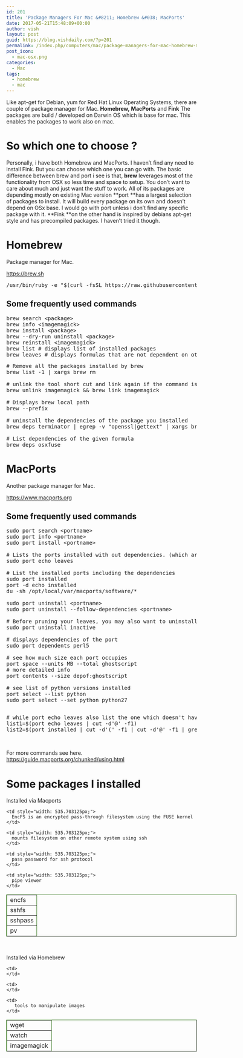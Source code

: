 ```yaml
---
id: 201
title: 'Package Managers For Mac &#8211; Homebrew &#038; MacPorts'
date: 2017-05-21T15:48:09+00:00
author: vish
layout: post
guid: https://blog.vishdaily.com/?p=201
permalink: /index.php/computers/mac/package-managers-for-mac-homebrew-macports/
post_icon:
  - mac-osx.png
categories:
  - Mac
tags:
  - homebrew
  - mac
---
```

Like apt-get for Debian, yum for Red Hat Linux Operating Systems, there are couple of package manager for Mac. **Homebrew,** **MacPorts** and **Fink** The packages are build / developed on Darwin OS which is base for mac. This enables the packages to work also on mac.

# So which one to choose ?

Personally, i have both Homebrew and MacPorts. I haven&#8217;t find any need to install Fink. But you can choose which one you can go with. The basic difference between brew and port i see is that, **brew** leverages most of the functionality from OSX so less time and space to setup. You don&#8217;t want to care about much and just want the stuff to work. All of its packages are depending mostly on existing Mac version **port **has a largest selection of packages to install. It will build every package on its own and doesn&#8217;t depend on OSx base. I would go with port unless i don&#8217;t find any specific package with it. **Fink **on the other hand is inspired by debians apt-get style and has precompiled packages. I haven&#8217;t tried it though.

# Homebrew

Package manager for Mac.

https://brew.sh

<pre class="lang:default decode:true">/usr/bin/ruby -e "$(curl -fsSL https://raw.githubusercontent.com/Homebrew/install/master/install)"</pre>

## Some frequently used commands

<pre class="lang:sh decode:true" title="search | info | install | uninstall commands">brew search &lt;package&gt;
brew info &lt;imagemagick&gt;
brew install &lt;package&gt;
brew --dry-run uninstall &lt;package&gt;
brew reinstall &lt;imagemagick&gt;
brew list # displays list of installed packages
brew leaves # displays formulas that are not dependent on other installed formulas</pre>

<pre class="lang:default decode:true" title="Some miscellaneous commands"># Remove all the packages installed by brew
brew list -1 | xargs brew rm

# unlink the tool short cut and link again if the command is not found after installation
brew unlink imagemagick && brew link imagemagick 

# Displays brew local path
brew --prefix 

# uninstall the dependencies of the package you installed
brew deps terminator | egrep -v "openssl|gettext" | xargs brew uninstall

# List dependencies of the given formula 
brew deps osxfuse
</pre>

# MacPorts

Another package manager for Mac.

https://www.macports.org

## Some frequently used commands

<pre class="lang:sh decode:true " title="search | install | uninstall commands">sudo port search &lt;portname&gt;
sudo port info &lt;portname&gt;
sudo port install &lt;portname&gt;

# Lists the ports installed with out dependencies. (which are not depended on other installed ports)
sudo port echo leaves

# List the installed ports including the dependencies
sudo port installed
port -d echo installed 
du -sh /opt/local/var/macports/software/* 

sudo port uninstall &lt;portname&gt; 
sudo port uninstall --follow-dependencies &lt;portname&gt; 

# Before pruning your leaves, you may also want to uninstall old versions of ports that are no longer “active”
sudo port uninstall inactive

# displays dependencies of the port
sudo port dependents perl5

# see how much size each port occupies
port space --units MB --total ghostscript
# more detailed info
port contents --size depof:ghostscript

# see list of python versions installed
port select --list python
sudo port select --set python python27

</pre>

<pre class="lang:sh decode:true" title="Miscellaneous"># while port echo leaves also list the one which doesn't have dependencies, this script gives all the ports. difference between these two lists will give which are mainly installed via port install command.
list1=$(port echo leaves | cut -d'@' -f1)
list2=$(port installed | cut -d'(' -f1 | cut -d'@' -f1 | grep -v "following ports" | xargs port dependents | grep "has no dependents")</pre>

&nbsp;

For more commands see here. https://guide.macports.org/chunked/using.html

# Some packages I installed

Installed via Macports

<table style="width: 608.703125px; border-color: #276e0d;" border="1">
  <tr>
    <td style="width: 58px;">
      encfs
    </td>
    
    <td style="width: 535.703125px;">
      EncFS is an encrypted pass-through filesystem using the FUSE kernel
    </td>
  </tr>
  
  <tr>
    <td style="width: 58px;">
      sshfs
    </td>
    
    <td style="width: 535.703125px;">
      mounts filesystem on other remote system using ssh
    </td>
  </tr>
  
  <tr>
    <td style="width: 58px;">
      sshpass
    </td>
    
    <td style="width: 535.703125px;">
      pass password for ssh protocol
    </td>
  </tr>
  
  <tr>
    <td style="width: 58px;">
      pv
    </td>
    
    <td style="width: 535.703125px;">
      pipe viewer
    </td>
  </tr>
</table>

&nbsp;

Installed via Homebrew

<table style="border-color: #276e0d;" border="1">
  <tr>
    <td>
      wget
    </td>
    
    <td>
    </td>
  </tr>
  
  <tr>
    <td>
      watch
    </td>
    
    <td>
    </td>
  </tr>
  
  <tr>
    <td>
      imagemagick
    </td>
    
    <td>
       tools to manipulate images
    </td>
  </tr>
</table>